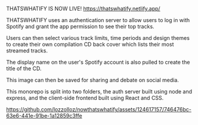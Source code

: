 THATSWHATIFY IS NOW LIVE! https://thatswhatify.netlify.app/

THATSWHATIFY uses an authentication server to allow users to log in with Spotify and grant the app permission to see their top tracks. 

Users can then select various track limits, time periods and design themes to create their own compilation CD back cover which lists their most streamed tracks.

The display name on the user's Spotify account is also pulled to create the title of the CD.

This image can then be saved for sharing and debate on social media. 

This monorepo is split into two folders, the auth server built using node and express, and the client-side frontend built using React and CSS.

https://github.com/lozzolloz/nowthatswhatify/assets/124617157/746476bc-63e6-441e-91be-1a12859c3ffe

